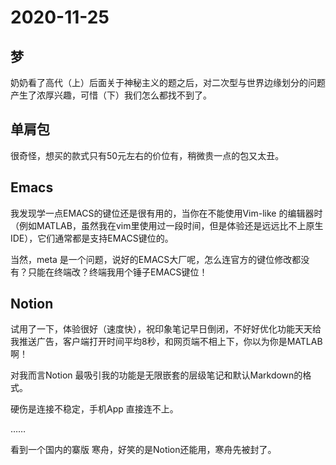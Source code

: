 # 2020-11-25

## 梦

奶奶看了高代（上）后面关于神秘主义的题之后，对二次型与世界边缘划分的问题产生了浓厚兴趣，可惜（下）我们怎么都找不到了。

## 单肩包

很奇怪，想买的款式只有50元左右的价位有，稍微贵一点的包又太丑。

## Emacs

我发现学一点EMACS的键位还是很有用的，当你在不能使用Vim-like 的编辑器时（例如MATLAB，虽然我在vim里使用过一段时间，但是体验还是远远比不上原生IDE），它们通常都是支持EMACS键位的。

当然，meta 是一个问题，说好的EMACS大厂呢，怎么连官方的键位修改都没有？只能在终端改？终端我用个锤子EMACS键位！

## Notion

试用了一下，体验很好（速度快），祝印象笔记早日倒闭，不好好优化功能天天给我推送广告，客户端打开时间平均8秒，和网页端不相上下，你以为你是MATLAB啊！

对我而言Notion 最吸引我的功能是无限嵌套的层级笔记和默认Markdown的格式。

硬伤是连接不稳定，手机App 直接连不上。

……

看到一个国内的寨版 寒舟，好笑的是Notion还能用，寒舟先被封了。



